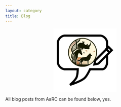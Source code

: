 ```yaml
---
layout: category
title: Blog
---
```


<img src="/assets/media/aarc-blog-logo-whitemode.svg" width="200px" style="display:block;margin-left:auto;margin-right:auto;width=50%;">

All blog posts from AaRC can be found below, yes.

<!-- The AaRC blog is curated by [Emilio Mármol](https://x.com/MarmolE6). -->

